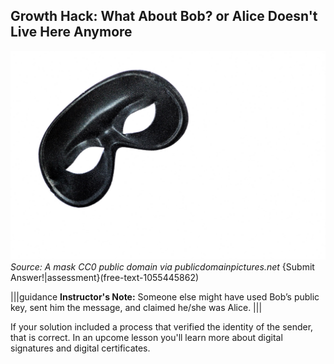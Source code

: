 
## Growth Hack: What About Bob? or Alice Doesn't Live Here Anymore

 ![.guides/img/mask](.guides/img/mask.jpg)
 *Source: A mask CC0 public domain via publicdomainpictures.net*
{Submit Answer!|assessment}(free-text-1055445862)

|||guidance
**Instructor's Note:** Someone else might have used Bob’s public key, sent him the message, and claimed he/she was Alice.
|||

If your solution included a process that verified the identity of the sender, that is correct.  In an upcome lesson you'll learn more about digital signatures and digital certificates.

